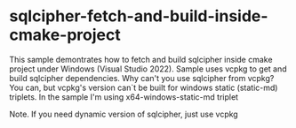 # sqlcipher-fetch-and-build-inside-cmake-project

This sample demontrates how to fetch and build sqlcipher inside cmake project under Windows (Visual Studio 2022).
Sample uses vcpkg to get and build sqlcipher dependencies. Why can't you use sqlcipher from vcpkg? You can, but vcpkg's version can`t be built for windows static (static-md) triplets.
In the sample I'm using x64-windows-static-md triplet

Note. If you need dynamic version of sqlcipher, just use vcpkg